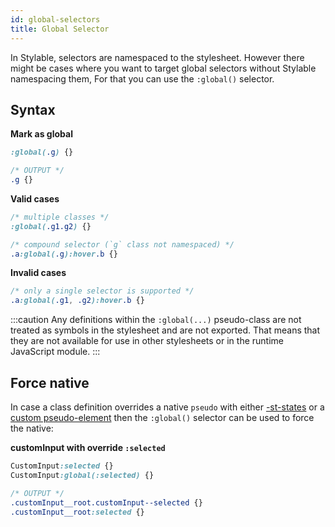 ```yaml
---
id: global-selectors
title: Global Selector
---
```


In Stylable, selectors are namespaced to the stylesheet. However there might be cases where you want to target global selectors without Stylable namespacing them, For that you can use the `:global()` selector.

## Syntax

**Mark as global**
```css
:global(.g) {}

/* OUTPUT */
.g {}
```

**Valid cases**
```css
/* multiple classes */
:global(.g1.g2) {}

/* compound selector (`g` class not namespaced) */
.a:global(.g):hover.b {}
```

**Invalid cases**
```css
/* only a single selector is supported */
.a:global(.g1, .g2):hover.b {}
```
:::caution
Any definitions within the `:global(...)` pseudo-class are not treated as symbols in the stylesheet and are not exported. That means that they are not available for use in other stylesheets or in the runtime JavaScript module.
:::

## Force native

In case a class definition overrides a native `pseudo` with either [-st-states](./pseudo-classes.md#define-a-custom-pseudo-class) or a [custom pseudo-element](./pseudo-elements.md#override-a-custom-pseudo-element) then the `:global()` selector can be used to force the native:

**customInput with override `:selected`**
```css
CustomInput:selected {}
CustomInput:global(:selected) {}

/* OUTPUT */
.customInput__root.customInput--selected {}
.customInput__root:selected {}
```
